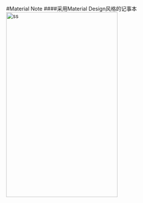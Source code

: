 #Material Note
####采用Material Design风格的记事本
<img src="/device_screenshot.jpg" alt="ss" title="screenshot" width="300" height="500" />

